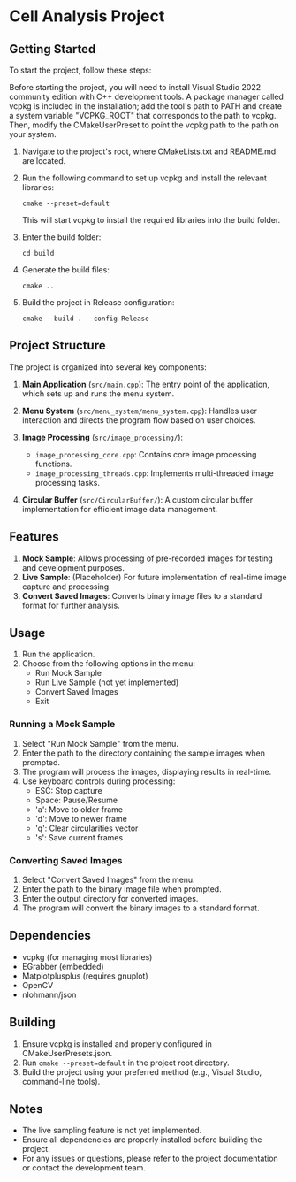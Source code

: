 # Cell Analysis Project

## Getting Started

To start the project, follow these steps:

Before starting the project, you will need to install Visual Studio 2022 community edition with C++ development tools. A package manager called vcpkg is included in the installation; add the tool's path to PATH and create a system variable "VCPKG_ROOT" that corresponds to the path to vcpkg. Then, modify the CMakeUserPreset to point the vcpkg path to the path on your system.

1. Navigate to the project's root, where CMakeLists.txt and README.md are located.

2. Run the following command to set up vcpkg and install the relevant libraries:

   ```
   cmake --preset=default
   ```

   This will start vcpkg to install the required libraries into the build folder.

3. Enter the build folder:

   ```
   cd build
   ```

4. Generate the build files:

   ```
   cmake ..
   ```

5. Build the project in Release configuration:

   ```
   cmake --build . --config Release
   ```
## Project Structure

The project is organized into several key components:

1. **Main Application** (`src/main.cpp`): The entry point of the application, which sets up and runs the menu system.

2. **Menu System** (`src/menu_system/menu_system.cpp`): Handles user interaction and directs the program flow based on user choices.

3. **Image Processing** (`src/image_processing/`):
   - `image_processing_core.cpp`: Contains core image processing functions.
   - `image_processing_threads.cpp`: Implements multi-threaded image processing tasks.

4. **Circular Buffer** (`src/CircularBuffer/`): A custom circular buffer implementation for efficient image data management.

## Features

1. **Mock Sample**: Allows processing of pre-recorded images for testing and development purposes.
2. **Live Sample**: (Placeholder) For future implementation of real-time image capture and processing.
3. **Convert Saved Images**: Converts binary image files to a standard format for further analysis.

## Usage

1. Run the application.
2. Choose from the following options in the menu:
   - Run Mock Sample
   - Run Live Sample (not yet implemented)
   - Convert Saved Images
   - Exit

### Running a Mock Sample

1. Select "Run Mock Sample" from the menu.
2. Enter the path to the directory containing the sample images when prompted.
3. The program will process the images, displaying results in real-time.
4. Use keyboard controls during processing:
   - ESC: Stop capture
   - Space: Pause/Resume
   - 'a': Move to older frame
   - 'd': Move to newer frame
   - 'q': Clear circularities vector
   - 's': Save current frames

### Converting Saved Images

1. Select "Convert Saved Images" from the menu.
2. Enter the path to the binary image file when prompted.
3. Enter the output directory for converted images.
4. The program will convert the binary images to a standard format.

## Dependencies

- vcpkg (for managing most libraries)
- EGrabber (embedded)
- Matplotplusplus (requires gnuplot)
- OpenCV
- nlohmann/json

## Building

1. Ensure vcpkg is installed and properly configured in CMakeUserPresets.json.
2. Run `cmake --preset=default` in the project root directory.
3. Build the project using your preferred method (e.g., Visual Studio, command-line tools).

## Notes

- The live sampling feature is not yet implemented.
- Ensure all dependencies are properly installed before building the project.
- For any issues or questions, please refer to the project documentation or contact the development team.
